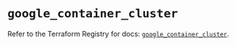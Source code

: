 # `google_container_cluster`

Refer to the Terraform Registry for docs: [`google_container_cluster`](https://registry.terraform.io/providers/hashicorp/google-beta/5.39.1/docs/resources/google_container_cluster).
